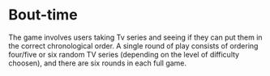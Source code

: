 # Bout-time
The game involves users taking Tv series and seeing if they can put them in the correct chronological order. A single round of play consists of ordering four/five or six random TV series (depending on the level of difficulty choosen), and there are six rounds in each full game.
